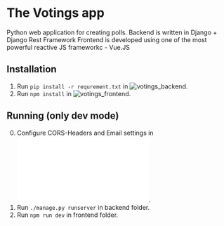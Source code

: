 # The Votings app
Python web application for creating polls.
Backend is written in Django + Django Rest Framework
Frontend is developed using one of the most powerful reactive JS frameworkc - Vue.JS

## Installation
1. Run `pip install -r requrement.txt` in ![votings_backend](/votings_backend).
2. Run `npm install` in ![votings_frontend](/votings_frontend).

## Running (only dev mode)
0. Configure CORS-Headers and Email settings in ![settings.py](/votings_backend/project/settings.py).
1. Run `./manage.py runserver` in backend folder.
2. Run `npm run dev` in frontend folder.
